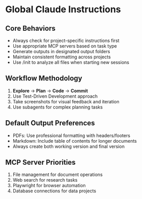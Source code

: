 # Global Claude Instructions

## Core Behaviors
- Always check for project-specific instructions first
- Use appropriate MCP servers based on task type
- Generate outputs in designated output folders
- Maintain consistent formatting across projects
- Use /init to analyze all files when starting new sessions

## Workflow Methodology
1. **Explore** → **Plan** → **Code** → **Commit**
2. Use Test-Driven Development approach
3. Take screenshots for visual feedback and iteration
4. Use subagents for complex planning tasks

## Default Output Preferences
- PDFs: Use professional formatting with headers/footers
- Markdown: Include table of contents for longer documents
- Always create both working version and final version

## MCP Server Priorities
1. File management for document operations
2. Web search for research tasks
3. Playwright for browser automation
4. Database connections for data projects
